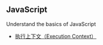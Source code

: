 ## JavaScript
Understand the basics of JavaScript

- [执行上下文（Execution Context）](https://github.com/liangfengbo/js-basics/issues/1)
